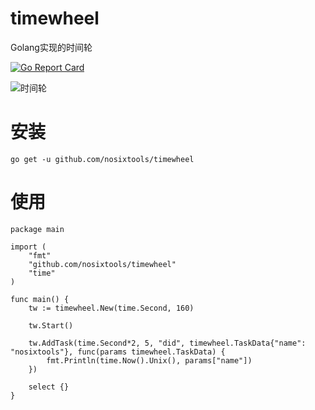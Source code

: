 # timewheel

Golang实现的时间轮

[![Go Report Card](https://goreportcard.com/badge/github.com/nosixtools/timewheel)](https://goreportcard.com/report/github.com/nosixtools/timewheel)

![时间轮](https://raw.githubusercontent.com/nosixtools/timewheel/master/timewheel.jpg)


# 安装

```shell
go get -u github.com/nosixtools/timewheel
```

# 使用

```
package main

import (
	"fmt"
	"github.com/nosixtools/timewheel"
	"time"
)

func main() {
	tw := timewheel.New(time.Second, 160)

	tw.Start()

	tw.AddTask(time.Second*2, 5, "did", timewheel.TaskData{"name": "nosixtools"}, func(params timewheel.TaskData) {
		fmt.Println(time.Now().Unix(), params["name"])
	})

	select {}
}


```